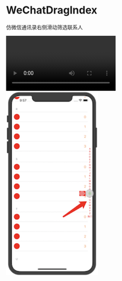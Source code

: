 # WeChatDragIndex
仿微信通讯录右侧滑动筛选联系人

![video](https://github.com/chenxuhunoc/WeChatDragIndex/blob/master/WeChatDragIndex/QQ20190726-095046-HD.mp4)
<img src="https://github.com/chenxuhunoc/WeChatDragIndex/blob/master/WeChatDragIndex/QQ20190726-095812%402x.png" width="50%" height="50%">
